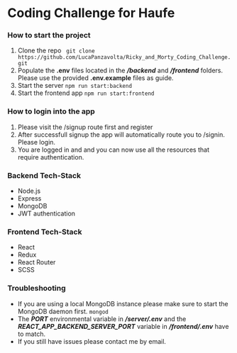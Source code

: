 # Coding Challenge for Haufe 

### How to start the project
1. Clone the repo
``` git clone https://github.com/LucaPanzavolta/Ricky_and_Morty_Coding_Challenge.git```
2. Populate the **.env** files located in the ***/backend*** and ***/frontend*** folders. 
   Please use the provided **.env.example** files as guide.
3. Start the server
``` npm run start:backend ```
4. Start the frontend app
``` npm run start:frontend ```
### How to login into the app
1. Please visit the /signup route first and register
2. After successfull signup the app will automatically route you to /signin. Please login.
3. You are logged in and and you can now use all the resources that require authentication.
### Backend Tech-Stack
* Node.js
* Express
* MongoDB
* JWT authentication
### Frontend Tech-Stack
* React
* Redux
* React Router 
* SCSS
### Troubleshooting
* If you are using a local MongoDB instance please make sure to start the MongoDB daemon first.
``` mongod ```
* The ***PORT*** environmental variable in ***/server/.env*** and the ***REACT_APP_BACKEND_SERVER_PORT*** variable in ***/frontend/.env*** have to match.
* If you still have issues please contact me by email.

